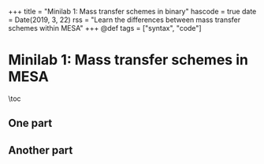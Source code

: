 +++
title = "Minilab 1: Mass transfer schemes in binary"
hascode = true
date = Date(2019, 3, 22)
rss = "Learn the differences between mass transfer schemes within MESA"
+++
@def tags = ["syntax", "code"]

# Minilab 1: Mass transfer schemes in MESA

\toc

## One part
## Another part
